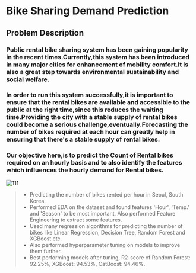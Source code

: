 # **Bike Sharing Demand Prediction**
## Problem Description
### Public rental bike sharing system has been gaining popularity in the recent times.Currently,this system has been introduced in many major cities for enhancement of mobility comfort.It is also a great step towards environmental sustainability and social welfare.
### In order to run this system successfully,it is important to ensure that the rental bikes are available and accessible to the public at the right time,since this reduces the waiting time.Providing the city with a stable supply of rental bikes could become a serious challenge,eventually.Forecasting the number of bikes required at each hour can greatly help in ensuring that there's a stable supply of rental bikes.
### Our objective here,is to predict the Count of Rental bikes required on an hourly basis and to also identify the features which influences the hourly demand for Rental bikes.
![111](https://user-images.githubusercontent.com/65157529/182558246-5be6e3fa-f648-4668-ac58-87b15666f6cd.jpg)



> * Predicting the number of bikes rented per hour in Seoul, South Korea.
> * Performed EDA on the dataset and found features 'Hour', 'Temp.' and 'Season' to be most important. Also performed Feature Engineering to extract some features.
> * Used many regression algorithms for predicting the number of bikes like Linear Regression, Decision Tree, Random Forest and XGBoost etc.
> * Also performed hyperparameter tuning on models to improve them further.
> * Best performing models after tuning, R2-score of Random Forest: 92.25%, XGBoost: 94.53%, CatBoost: 94.46%.
